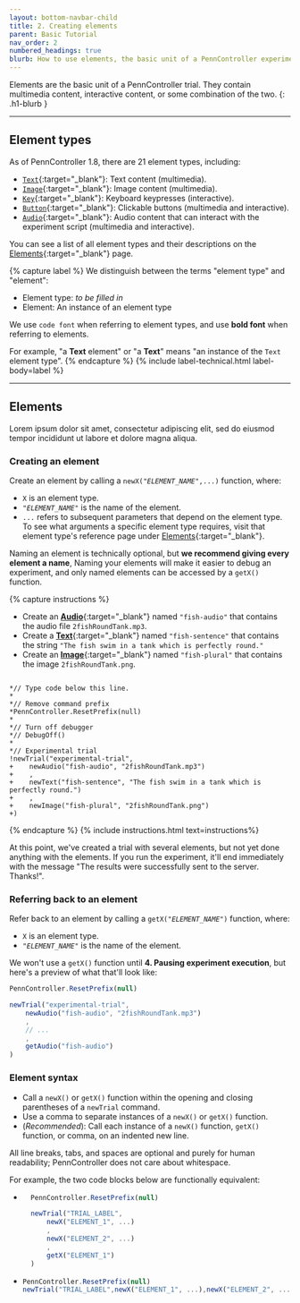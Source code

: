 ```yaml
---
layout: bottom-navbar-child
title: 2. Creating elements
parent: Basic Tutorial
nav_order: 2
numbered_headings: true
blurb: How to use elements, the basic unit of a PennController experiment.
---
```


Elements are the basic unit of a PennController trial. They contain multimedia content, interactive content, or some combination of the two.
{: .h1-blurb }

---

## Element types

As of PennController 1.8, there are 21 element types, including: 

+ [`Text`]({{site.baseurl}}/elements/text){:target="_blank"}: Text content (multimedia).
+ [`Image`]({{site.baseurl}}/elements/image){:target="_blank"}: Image content (multimedia).
+ [`Key`]({{site.baseurl}}/elements/key){:target="_blank"}: Keyboard keypresses (interactive).
+ [`Button`]({{site.baseurl}}/elements/button){:target="_blank"}: Clickable buttons (multimedia and interactive).
+ [`Audio`]({{site.baseurl}}/elements/audio){:target="_blank"}: Audio content that can interact with the experiment script (multimedia and interactive).

You can see a list of all element types and their descriptions on the [Elements]({{site.baseurl}}/elements){:target="_blank"} page.

{% capture label %}
We distinguish between the terms "element type" and "element":
+ Element type: *to be filled in*
+ Element: An instance of an element type

We use `code font` when referring to element types, and use **bold font** when referring to elements. 

For example, "a **Text** element" or "a **Text**" means "an instance of the `Text` element type".
{% endcapture %}
{% include label-technical.html label-body=label %}

---

## Elements

Lorem ipsum dolor sit amet, consectetur adipiscing elit, sed do eiusmod tempor incididunt ut labore et dolore magna aliqua.

### Creating an element

Create an element by calling a <code>newX("<var>ELEMENT_NAME</var>",...)</code> function, where:

+ `X` is an element type.
+ <code>"<var>ELEMENT_NAME</var>"</code> is the name of the element.
+ `...` refers to subsequent parameters that depend on the element type. To see what arguments a specific element type requires, visit that element type's reference page under [Elements]({{site.baseurl}}/elements){:target="_blank"}.

Naming an element is technically optional, but **we recommend giving every element a name**,  Naming your elements will make it easier to debug an experiment, and only named elements can be accessed by a `getX()` function.

{% capture instructions %}

+ Create an [**Audio**]({{site.baseurl}}/elements/audio){:target="_blank"} named `"fish-audio"` that contains the audio file `2fishRoundTank.mp3`.
+ Create a [**Text**]({{site.baseurl}}/elements/text){:target="_blank"} named `"fish-sentence"` that contains the string `"The fish swim in a tank which is perfectly round."`
+ Create an [**Image**]({{site.baseurl}}/elements/image){:target="_blank"} named `"fish-plural"` that contains the image `2fishRoundTank.png`.

<pre><code class="language-diff-javascript diff-highlight"> 
*// Type code below this line.
*
*// Remove command prefix
*PennController.ResetPrefix(null)
*
*// Turn off debugger
*// DebugOff()
*
*// Experimental trial
!newTrial("experimental-trial",
+    newAudio("fish-audio", "2fishRoundTank.mp3")
+    ,
+    newText("fish-sentence", "The fish swim in a tank which is perfectly round.")
+    ,
+    newImage("fish-plural", "2fishRoundTank.png")
+)
</code></pre>
{% endcapture %}
{% include instructions.html text=instructions%}

At this point, we've created a trial with several elements, but not yet done anything with the elements. If you run the experiment, it'll end immediately with the message "The results were successfully sent to the server. Thanks!".

### Referring back to an element

Refer back to an element by calling a <code>getX("<var>ELEMENT_NAME</var>")</code> function, where:

+ `X` is an element type.
+ <code>"<var>ELEMENT_NAME</var>"</code> is the name of the element.

We won't use a `getX()` function until **4. Pausing experiment execution**, but here's a preview of what that'll look like:

```javascript
PennController.ResetPrefix(null)

newTrial("experimental-trial",
    newAudio("fish-audio", "2fishRoundTank.mp3")
    ,
    // ...
    ,
    getAudio("fish-audio")
)
```

### Element syntax

+ Call a `newX()` or `getX()` function within the opening and closing parentheses of a `newTrial` command. 
+ Use a comma to separate instances of a `newX()` or `getX()` function.
+ (*Recommended*): Call each instance of a `newX()` function, `getX()` function, or comma, on an indented new line.

All line breaks, tabs, and spaces are optional and purely for human readability; PennController does not care about whitespace.

For example, the two code blocks below are functionally equivalent:

+ ```javascript
    PennController.ResetPrefix(null)

    newTrial("TRIAL_LABEL",
        newX("ELEMENT_1", ...)
        ,
        newX("ELEMENT_2", ...)
        ,
        getX("ELEMENT_1")
    )
    ```
+   ```javascript
    PennController.ResetPrefix(null)
    newTrial("TRIAL_LABEL",newX("ELEMENT_1", ...),newX("ELEMENT_2", ...),getX("ELEMENT_1"))
    ```
